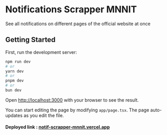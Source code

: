 # Notifications Scrapper MNNIT
See all notifications on different pages of the official website at once


## Getting Started

First, run the development server:

```bash
npm run dev
# or
yarn dev
# or
pnpm dev
# or
bun dev
```

Open [http://localhost:3000](http://localhost:3000) with your browser to see the result.

You can start editing the page by modifying `app/page.tsx`. The page auto-updates as you edit the file.

#### Deployed link : [notif-scrapper-mnnit.vercel.app](https://notif-scrapper-mnnit.vercel.app/)
